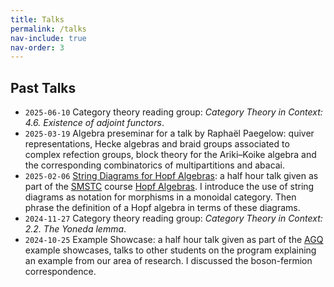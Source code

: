 ```yaml
---
title: Talks
permalink: /talks
nav-include: true
nav-order: 3
---
```


## Past Talks
* `2025-06-10` Category theory reading group: _Category Theory in Context: 4.6. Existence of adjoint functors_.
* `2025-03-19` Algebra preseminar for a talk by Raphaël Paegelow: quiver representations, Hecke algebras and braid groups associated to complex refection groups, block theory for the Ariki–Koike algebra and the corresponding combinatorics of multipartitions and abacai.
* `2025-02-06` [String Diagrams for Hopf Algebras](https://github.com/WilloughbySeago/WilloughbySeago.github.io/blob/main/_files/string-diagrams-for-hopf-algebras.pdf): a half hour talk given as part of the [SMSTC](https://smstc.ac.uk/) course [Hopf Algebras](https://smstc.ac.uk/modules/hopf-algebras). I introduce the use of string diagrams as notation for morphisms in a monoidal category. Then phrase the definition of a Hopf algebra in terms of these diagrams.
* `2024-11-27` Category theory reading group: _Category Theory in Context: 2.2. The Yoneda lemma_.
* `2024-10-25` Example Showcase: a half hour talk given as part of the [AGQ](https://www.agq-cdt.org/) example showcases, talks to other students on the program explaining an example from our area of research. I discussed the boson-fermion correspondence.
